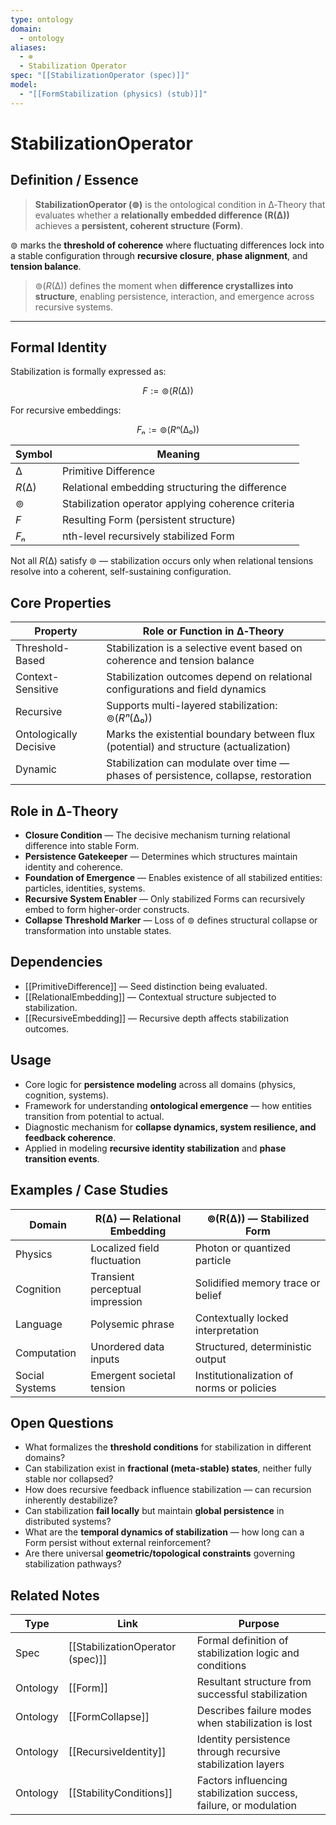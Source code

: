 ```yaml
---
type: ontology
domain:
  - ontology
aliases:
  - ⊚
  - Stabilization Operator
spec: "[[StabilizationOperator (spec)]]"
model:
  - "[[FormStabilization (physics) (stub)]]"
---
```


# StabilizationOperator

## Definition / Essence

> **StabilizationOperator (⊚)** is the ontological condition in ∆‑Theory that evaluates whether a **relationally embedded difference (R(∆))** achieves a **persistent, coherent structure (Form)**.

⊚ marks the **threshold of coherence** where fluctuating differences lock into a stable configuration through **recursive closure**, **phase alignment**, and **tension balance**.

> $⊚(R(∆))$ defines the moment when **difference crystallizes into structure**, enabling persistence, interaction, and emergence across recursive systems.

---

## Formal Identity

Stabilization is formally expressed as:

$$
F := ⊚(R(∆))
$$

For recursive embeddings:

$$
Fₙ := ⊚(Rⁿ(∆₀))
$$

|Symbol|Meaning|
|---|---|
|$∆$|Primitive Difference|
|$R(∆)$|Relational embedding structuring the difference|
|$⊚$|Stabilization operator applying coherence criteria|
|$F$|Resulting Form (persistent structure)|
|$Fₙ$|nth-level recursively stabilized Form|

Not all $R(∆)$ satisfy ⊚ — stabilization occurs only when relational tensions resolve into a coherent, self-sustaining configuration.

## Core Properties

|Property|Role or Function in ∆‑Theory|
|---|---|
|Threshold-Based|Stabilization is a selective event based on coherence and tension balance|
|Context-Sensitive|Stabilization outcomes depend on relational configurations and field dynamics|
|Recursive|Supports multi-layered stabilization: $⊚(Rⁿ(∆₀))$|
|Ontologically Decisive|Marks the existential boundary between flux (potential) and structure (actualization)|
|Dynamic|Stabilization can modulate over time — phases of persistence, collapse, restoration|

## Role in ∆‑Theory

- **Closure Condition** — The decisive mechanism turning relational difference into stable Form.
- **Persistence Gatekeeper** — Determines which structures maintain identity and coherence.
- **Foundation of Emergence** — Enables existence of all stabilized entities: particles, identities, systems.
- **Recursive System Enabler** — Only stabilized Forms can recursively embed to form higher-order constructs.
- **Collapse Threshold Marker** — Loss of ⊚ defines structural collapse or transformation into unstable states.

## Dependencies

- [[PrimitiveDifference]] — Seed distinction being evaluated.
- [[RelationalEmbedding]] — Contextual structure subjected to stabilization.
- [[RecursiveEmbedding]] — Recursive depth affects stabilization outcomes.

## Usage

- Core logic for **persistence modeling** across all domains (physics, cognition, systems).
- Framework for understanding **ontological emergence** — how entities transition from potential to actual.
- Diagnostic mechanism for **collapse dynamics, system resilience, and feedback coherence**.
- Applied in modeling **recursive identity stabilization** and **phase transition events**.

## Examples / Case Studies

|Domain|R(∆) — Relational Embedding|⊚(R(∆)) — Stabilized Form|
|---|---|---|
|Physics|Localized field fluctuation|Photon or quantized particle|
|Cognition|Transient perceptual impression|Solidified memory trace or belief|
|Language|Polysemic phrase|Contextually locked interpretation|
|Computation|Unordered data inputs|Structured, deterministic output|
|Social Systems|Emergent societal tension|Institutionalization of norms or policies|

## Open Questions

- What formalizes the **threshold conditions** for stabilization in different domains?
- Can stabilization exist in **fractional (meta-stable) states**, neither fully stable nor collapsed?
- How does recursive feedback influence stabilization — can recursion inherently destabilize?
- Can stabilization **fail locally** but maintain **global persistence** in distributed systems?
- What are the **temporal dynamics of stabilization** — how long can a Form persist without external reinforcement?
- Are there universal **geometric/topological constraints** governing stabilization pathways?

## Related Notes

|Type|Link|Purpose|
|---|---|---|
|Spec|[[StabilizationOperator (spec)]]|Formal definition of stabilization logic and conditions|
|Ontology|[[Form]]|Resultant structure from successful stabilization|
|Ontology|[[FormCollapse]]|Describes failure modes when stabilization is lost|
|Ontology|[[RecursiveIdentity]]|Identity persistence through recursive stabilization layers|
|Ontology|[[StabilityConditions]]|Factors influencing stabilization success, failure, or modulation|
